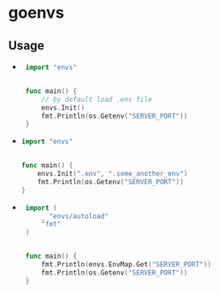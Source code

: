 # goenvs

## Usage

- ```go
   import "envs"


   func main() {
       // by default load .env file
       envs.Init()
       fmt.Println(os.Getenv("SERVER_PORT"))
   }
  ```

- ```go
  import "envs"


  func main() {
      envs.Init(".env", ".some_another_env")
      fmt.Println(os.Getenv("SERVER_PORT"))
  }
  ```

- ```go
   import (
       _ "envs/autoload"
       "fmt"
   )


   func main() {
       fmt.Println(envs.EnvMap.Get("SERVER_PORT"))
       fmt.Println(os.Getenv("SERVER_PORT"))
   }
  ```
